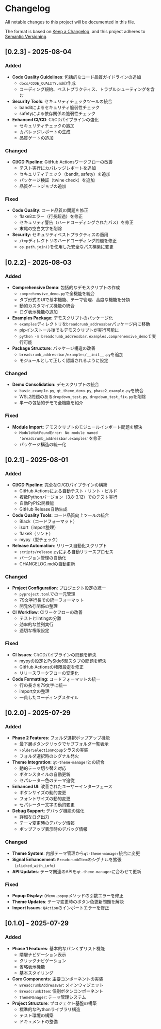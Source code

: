 # Changelog

All notable changes to this project will be documented in this file.

The format is based on [Keep a Changelog](https://keepachangelog.com/en/1.0.0/),
and this project adheres to [Semantic Versioning](https://semver.org/spec/v2.0.0.html).

## [0.2.3] - 2025-08-04

### Added
- **Code Quality Guidelines**: 包括的なコード品質ガイドラインの追加
  - `docs/CODE_QUALITY.md`の作成
  - コーディング規約、ベストプラクティス、トラブルシューティングを含む
- **Security Tools**: セキュリティチェックツールの統合
  - banditによるセキュリティ脆弱性チェック
  - safetyによる依存関係の脆弱性チェック
- **Enhanced CI/CD**: CI/CDパイプラインの強化
  - セキュリティチェックの追加
  - カバレッジレポートの生成
  - 品質ゲートの追加

### Changed
- **CI/CD Pipeline**: GitHub Actionsワークフローの改善
  - テスト実行にカバレッジレポートを追加
  - セキュリティチェック（bandit, safety）を追加
  - パッケージ検証（twine check）を追加
  - 品質ゲートジョブの追加

### Fixed
- **Code Quality**: コード品質の問題を修正
  - flake8エラー（行長超過）を修正
  - セキュリティ警告（ハードコーディングされたパス）を修正
  - 末尾の空白文字を削除
- **Security**: セキュリティベストプラクティスの適用
  - `/tmp`ディレクトリのハードコーディング問題を修正
  - `os.path.join()`を使用した安全なパス構築に変更

## [0.2.2] - 2025-08-03

### Added
- **Comprehensive Demo**: 包括的なデモスクリプトの作成
  - `comprehensive_demo.py`で全機能を統合
  - タブ形式のUIで基本機能、テーマ管理、高度な機能を分類
  - 動的カスタマイズ機能の統合
  - ログ表示機能の追加
- **Examples Package**: デモスクリプトのパッケージ化
  - `examples`ディレクトリを`breadcrumb_addressbar`パッケージ内に移動
  - pipインストール後でもデモスクリプトが実行可能に
  - `python -m breadcrumb_addressbar.examples.comprehensive_demo`で実行可能
- **Package Structure**: パッケージ構造の改善
  - `breadcrumb_addressbar/examples/__init__.py`を追加
  - モジュールとして正しく認識されるように設定

### Changed
- **Demo Consolidation**: デモスクリプトの統合
  - `basic_example.py`, `qt_theme_demo.py`, `phase2_example.py`を統合
  - WSL2問題のある`dropdown_test.py`, `dropdown_test_fix.py`を削除
  - 単一の包括的デモで全機能を紹介

### Fixed
- **Module Import**: デモスクリプトのモジュールインポート問題を解決
  - `ModuleNotFoundError: No module named 'breadcrumb_addressbar.examples'`を修正
  - パッケージ構造の統一化

## [0.2.1] - 2025-08-01

### Added
- **CI/CD Pipeline**: 完全なCI/CDパイプラインの構築
  - GitHub Actionsによる自動テスト・リント・ビルド
  - 複数Pythonバージョン（3.8-3.12）でのテスト実行
  - 自動PyPI公開機能
  - GitHub Release自動生成
- **Code Quality Tools**: コード品質向上ツールの統合
  - Black（コードフォーマット）
  - isort（import整理）
  - flake8（リント）
  - mypy（型チェック）
- **Release Automation**: リリース自動化スクリプト
  - `scripts/release.py`による自動リリースプロセス
  - バージョン管理の自動化
  - CHANGELOG.mdの自動更新

### Changed
- **Project Configuration**: プロジェクト設定の統一
  - `pyproject.toml`での一元管理
  - 79文字行長での統一フォーマット
  - 開発依存関係の整理
- **CI Workflow**: CIワークフローの改善
  - テストとlintingの分離
  - 効率的な並列実行
  - 適切な権限設定

### Fixed
- **CI Issues**: CI/CDパイプラインの問題を解決
  - mypyの設定とPySide6型スタブの問題を解決
  - GitHub Actionsの権限設定を修正
  - リリースワークフローの安定化
- **Code Formatting**: コードフォーマットの統一
  - 行の長さを79文字に統一
  - import文の整理
  - 一貫したコーディングスタイル
## [0.2.0] - 2025-07-29

### Added
- **Phase 2 Features**: フォルダ選択ポップアップ機能
  - 最下層ボタンクリックでサブフォルダ一覧表示
  - `FolderSelectionPopup`クラスの実装
  - フォルダ選択時のシグナル発火
- **Theme Integration**: `qt-theme-manager`との統合
  - 動的テーマ切り替え対応
  - ボタンスタイルの自動更新
  - セパレーター色のテーマ追従
- **Enhanced UI**: 改善されたユーザーインターフェース
  - ボタンサイズの動的変更
  - フォントサイズの動的変更
  - セパレーター文字の動的変更
- **Debug Support**: デバッグ機能の強化
  - 詳細なログ出力
  - テーマ変更時のデバッグ情報
  - ポップアップ表示時のデバッグ情報

### Changed
- **Theme System**: 内部テーマ管理から`qt-theme-manager`統合に変更
- **Signal Enhancement**: `BreadcrumbItem`のシグナルを拡張（`clicked_with_info`）
- **API Updates**: テーマ関連のAPIを`qt-theme-manager`に合わせて更新

### Fixed
- **Popup Display**: `QMenu.popup`メソッドの引数エラーを修正
- **Theme Updates**: テーマ変更時のボタン色更新問題を解決
- **Import Issues**: `QAction`のインポートエラーを修正

## [0.1.0] - 2025-07-29

### Added
- **Phase 1 Features**: 基本的なパンくずリスト機能
  - 階層ナビゲーション表示
  - クリックナビゲーション
  - 省略表示機能
  - 基本スタイリング
- **Core Components**: 主要コンポーネントの実装
  - `BreadcrumbAddressBar`: メインウィジェット
  - `BreadcrumbItem`: 個別ボタンコンポーネント
  - `ThemeManager`: テーマ管理システム
- **Project Structure**: プロジェクト基盤の構築
  - 標準的なPythonライブラリ構造
  - テスト環境の構築
  - ドキュメントの整備 